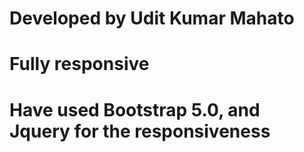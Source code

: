 # Developed by Udit Kumar Mahato

# Fully responsive

# Have used Bootstrap 5.0, and Jquery for the responsiveness